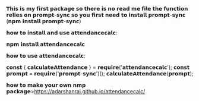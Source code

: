 𝗧𝗵𝗶𝘀 𝗶𝘀 𝗺𝘆 𝗳𝗶𝗿𝘀𝘁 𝗽𝗮𝗰𝗸𝗮𝗴𝗲 𝘀𝗼 𝘁𝗵𝗲𝗿𝗲 𝗶𝘀 𝗻𝗼 𝗿𝗲𝗮𝗱 𝗺𝗲 𝗳𝗶𝗹𝗲 
𝘁𝗵𝗲 𝗳𝘂𝗻𝗰𝘁𝗶𝗼𝗻 𝗿𝗲𝗹𝗶𝗲𝘀 𝗼𝗻 𝗽𝗿𝗼𝗺𝗽𝘁-𝘀𝘆𝗻𝗰 𝘀𝗼 𝘆𝗼𝘂 𝗳𝗶𝗿𝘀𝘁 𝗻𝗲𝗲𝗱 𝘁𝗼 𝗶𝗻𝘀𝘁𝗮𝗹𝗹 𝗽𝗿𝗼𝗺𝗽𝘁-𝘀𝘆𝗻𝗰 (𝗻𝗽𝗺 𝗶𝗻𝘀𝘁𝗮𝗹𝗹 𝗽𝗿𝗼𝗺𝗽𝘁-𝘀𝘆𝗻𝗰)

𝗵𝗼𝘄 𝘁𝗼 𝗶𝗻𝘀𝘁𝗮𝗹𝗹 𝗮𝗻𝗱 𝘂𝘀𝗲 𝗮𝘁𝘁𝗲𝗻𝗱𝗮𝗻𝗰𝗲𝗰𝗮𝗹𝗰:

𝗻𝗽𝗺 𝗶𝗻𝘀𝘁𝗮𝗹𝗹 𝗮𝘁𝘁𝗲𝗻𝗱𝗮𝗻𝗰𝗲𝗰𝗮𝗹𝗰

𝗵𝗼𝘄 𝘁𝗼 𝘂𝘀𝗲 𝗮𝘁𝘁𝗲𝗻𝗱𝗮𝗻𝗰𝗲𝗰𝗮𝗹𝗰:

𝗰𝗼𝗻𝘀𝘁 { 𝗰𝗮𝗹𝗰𝘂𝗹𝗮𝘁𝗲𝗔𝘁𝘁𝗲𝗻𝗱𝗮𝗻𝗰𝗲 } = 𝗿𝗲𝗾𝘂𝗶𝗿𝗲('𝗮𝘁𝘁𝗲𝗻𝗱𝗮𝗻𝗰𝗲𝗰𝗮𝗹𝗰'); 𝗰𝗼𝗻𝘀𝘁 𝗽𝗿𝗼𝗺𝗽𝘁 = 𝗿𝗲𝗾𝘂𝗶𝗿𝗲('𝗽𝗿𝗼𝗺𝗽𝘁-𝘀𝘆𝗻𝗰')(); 𝗰𝗮𝗹𝗰𝘂𝗹𝗮𝘁𝗲𝗔𝘁𝘁𝗲𝗻𝗱𝗮𝗻𝗰𝗲(𝗽𝗿𝗼𝗺𝗽𝘁);

𝗵𝗼𝘄 𝘁𝗼 𝗺𝗮𝗸𝗲 𝘆𝗼𝘂𝗿 𝗼𝘄𝗻 𝗻𝗺𝗽 𝗽𝗮𝗰𝗸𝗮𝗴𝗲>https://adarshanrai.github.io/attendancecalc/

